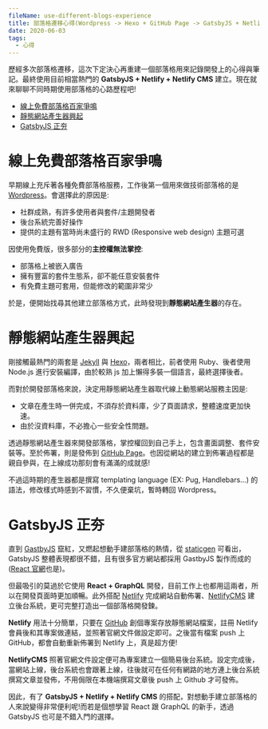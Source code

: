 ```yaml
---
fileName: use-different-blogs-experience
title: 部落格遷移心得(Wordpress -> Hexo + GitHub Page -> GatsbyJS + Netlify + Netlify CMS)
date: 2020-06-03
tags:
  - 心得
---
```

歷經多次部落格遷移，這次下定決心再重建一個部落格用來記錄開發上的心得與筆記。最終使用目前相當熱門的 **GatsbyJS + Netlify + Netlify CMS** 建立。現在就來聊聊不同時期使用部落格的心路歷程吧!

- [線上免費部落格百家爭鳴](#線上免費部落格百家爭鳴)
- [靜態網站產生器興起](#靜態網站產生器興起)
- [GatsbyJS 正夯](#gatsbyjs-正夯)

# 線上免費部落格百家爭鳴
早期線上充斥著各種免費部落格服務，工作後第一個用來做技術部落格的是 [Wordpress](https://zh-tw.wordpress.com/)。會選擇此的原因是:
- 社群成熟，有許多使用者與套件/主題開發者
- 後台系統完善好操作
- 提供的主題有當時尚未盛行的 RWD (Responsive web design) 主題可選

因使用免費版，很多部分的**主控權無法掌控**:
- 部落格上被嵌入廣告
- 擁有豐富的套件生態系，卻不能任意安裝套件
- 有免費主題可套用，但能修改的範圍非常少

於是，便開始找尋其他建立部落格方式，此時發現到**靜態網站產生器**的存在。

# 靜態網站產生器興起
剛接觸最熱門的兩套是 [Jekyll](https://jekyllrb.com/) 與 [Hexo](https://hexo.io/)，兩者相比，前者使用 Ruby、後者使用 Node.js 進行安裝編譯，由於較熟 js 加上懶得多裝一個語言，最終選擇後者。

而對於開發部落格來說，決定用靜態網站產生器取代線上動態網站服務主因是:
- 文章在產生時一併完成，不須存於資料庫，少了頁面請求，整體速度更加快速。
- 由於沒資料庫，不必擔心一些安全性問題。

透過靜態網站產生器來開發部落格，掌控權回到自己手上，包含畫面調整、套件安裝等。至於佈署，則是發佈到 [GitHub Page](https://pages.github.com/)。也因從網站的建立到佈署過程都是親自參與，在上線成功那刻會有滿滿的成就感!

不過這時期的產生器都是撰寫 templating language (EX: Pug, Handlebars...) 的語法，修改樣式時感到不習慣，不久便棄坑，暫時轉回 Wordpress。

# GatsbyJS 正夯
直到 [GastbyJS](https://www.gatsbyjs.org/) 竄紅，又燃起想動手建部落格的熱情，從 [staticgen](https://www.staticgen.com/) 可看出，GatsbyJS 整體表現都很不錯，且有很多官方網站都採用 GastbyJS 製作而成的([React 官網](https://reactjs.org/)也是)。

但最吸引的莫過於它使用 **React + GraphQL** 開發，目前工作上也都用這兩者，所以在開發頁面時更加順暢。此外搭配 [Netlify](https://www.netlify.com/) 完成網站自動佈署、[NetlifyCMS](https://www.netlifycms.org/) 建立後台系統，更可完整打造出一個部落格開發鍊。

**Netlify** 用法十分簡單，只要在 [GitHub](https://github.com/) 創個專案存放靜態網站檔案，註冊 Netlify 會員後和其專案做連結，並照著官網文件做設定即可。之後當有檔案 push 上 GitHub，都會自動重新佈署到 Netlify 上，真是超方便!

**NetlifyCMS** 照著官網文件設定便可為專案建立一個簡易後台系統。設定完成後，當網站上線，後台系統也會跟著上線，往後就可在任何有網路的地方連上後台系統撰寫文章並發佈，不用侷限在本機端撰寫文章後 push 上 Github 才可發佈。

因此，有了 **GatsbyJS + Netlify + Netlify CMS** 的搭配，對想動手建立部落格的人來說變得非常便利呢!而若是個想學習 React 跟 GraphQL 的新手，透過 GatsbyJS 也可是不錯入門的選擇。